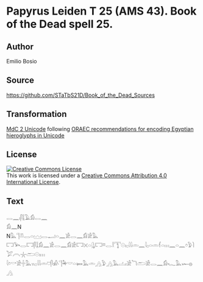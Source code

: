 # Papyrus Leiden T 25 (AMS 43). Book of the Dead spell 25.

## Author 

Emilio Bosio

## Source 

https://github.com/STaTbS21D/Book_of_the_Dead_Sources

## Transformation 

[MdC 2 Unicode](https://statbs21d.github.io/mdc2unicode.html) following [ORAEC recommendations for encoding Egyptian hieroglyphs in Unicode](https://github.com/oraec/recommendations-encoding-hieroglyphs)

## License 

<a rel="license" href="http://creativecommons.org/licenses/by/4.0/"><img alt="Creative Commons License" style="border-width:0" src="https://i.creativecommons.org/l/by/4.0/88x31.png" /></a><br />This work is licensed under a <a rel="license" href="http://creativecommons.org/licenses/by/4.0/">Creative Commons Attribution 4.0 International License</a>.

## Text 

<hiero><rubrum>𓂋𓈖𓏤𓋴𓆼𓄿𓀁𓂋𓈖</rubrum><br>
<rubrum>𓀁𓈖</rubrum>N<br>
N𓅓𓊹𓌨𓂋𓏏𓈉𓂋𓂝𓏏𓈖𓀀𓂋𓈖𓀁𓀀𓅓<br>
𓉐𓅨𓂋𓉐𓋴𓆼𓀁𓈖𓀀𓂋𓈖𓀁𓀀𓉐𓏴𓏏𓊮𓉐𓎼𓂋𓎛𓇰𓇳𓏤𓊪𓇋𓇋𓏛𓈖𓇋𓊪𓏏𓏛𓆳𓏏𓏥𓈖𓏏𓈖𓏌𓅱𓌙𓅯𓇹𓇼𓂧𓇳𓏤𓏥<br>
𓇋𓏌𓎡𓀀𓏶𓅓𓏭𓊪𓇋𓇋𓏛𓈞𓋴𓀉𓊹𓅆𓎟𓏏𓍃𓅓𓏛𓂻𓅱𓂻𓅓𓐟𓏤𓀀𓆓𓂧𓀀𓂋𓈖𓀁𓆑𓅓𓆱𓐍𓂻<br></hiero>